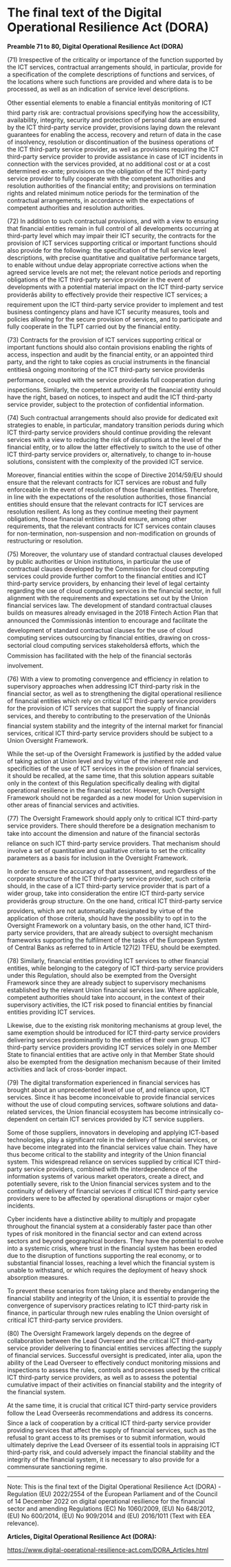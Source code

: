 



# The final text of the Digital Operational Resilience Act (DORA)


  

**Preamble 71 to 80, Digital Operational Resilience Act (DORA)**


  

(71) Irrespective of the criticality or importance of the function supported by the ICT services, contractual arrangements should, in particular, provide for a specification of the complete descriptions of functions and services, of the locations where such functions are provided and where data is to be processed, as well as an indication of service level descriptions. 


 Other essential elements to enable a financial entityâs monitoring of ICT third party risk are: contractual provisions specifying how the accessibility, availability, integrity, security and protection of personal data are ensured by the ICT third-party service provider, provisions laying down the relevant guarantees for enabling the access, recovery and return of data in the case of insolvency, resolution or discontinuation of the business operations of the ICT third-party service provider, as well as provisions requiring the ICT third-party service provider to provide assistance in case of ICT incidents in connection with the services provided, at no additional cost or at a cost determined ex-ante; provisions on the obligation of the ICT third-party service provider to fully cooperate with the competent authorities and resolution authorities of the financial entity; and provisions on termination rights and related minimum notice periods for the termination of the contractual arrangements, in accordance with the expectations of competent authorities and resolution authorities.


  

(72) In addition to such contractual provisions, and with a view to ensuring that financial entities remain in full control of all developments occurring at third-party level which may impair their ICT security, the contracts for the provision of ICT services supporting critical or important functions should also provide for the following: the specification of the full service level descriptions, with precise quantitative and qualitative performance targets, to enable without undue delay appropriate corrective actions when the agreed service levels are not met; the relevant notice periods and reporting obligations of the ICT third-party service provider in the event of developments with a potential material impact on the ICT third-party service providerâs ability to effectively provide their respective ICT services; a requirement upon the ICT third-party service provider to implement and test business contingency plans and have ICT security measures, tools and policies allowing for the secure provision of services, and to participate and fully cooperate in the TLPT carried out by the financial entity.


  

(73) Contracts for the provision of ICT services supporting critical or important functions should also contain provisions enabling the rights of access, inspection and audit by the financial entity, or an appointed third party, and the right to take copies as crucial instruments in the financial entitiesâ ongoing monitoring of the ICT third-party service providerâs performance, coupled with the service providerâs full cooperation during inspections. Similarly, the competent authority of the financial entity should have the right, based on notices, to inspect and audit the ICT third-party service provider, subject to the protection of confidential information.


  

(74) Such contractual arrangements should also provide for dedicated exit strategies to enable, in particular, mandatory transition periods during which ICT third-party service providers should continue providing the relevant services with a view to reducing the risk of disruptions at the level of the financial entity, or to allow the latter effectively to switch to the use of other ICT third-party service providers or, alternatively, to change to in-house solutions, consistent with the complexity of the provided ICT service. 


 Moreover, financial entities within the scope of Directive 2014/59/EU should ensure that the relevant contracts for ICT services are robust and fully enforceable in the event of resolution of those financial entities. Therefore, in line with the expectations of the resolution authorities, those financial entities should ensure that the relevant contracts for ICT services are resolution resilient. As long as they continue meeting their payment obligations, those financial entities should ensure, among other requirements, that the relevant contracts for ICT services contain clauses for non-termination, non-suspension and non-modification on grounds of restructuring or resolution.


  

(75) Moreover, the voluntary use of standard contractual clauses developed by public authorities or Union institutions, in particular the use of contractual clauses developed by the Commission for cloud computing services could provide further comfort to the financial entities and ICT third-party service providers, by enhancing their level of legal certainty regarding the use of cloud computing services in the financial sector, in full alignment with the requirements and expectations set out by the Union financial services law. The development of standard contractual clauses builds on measures already envisaged in the 2018 Fintech Action Plan that announced the Commissionâs intention to encourage and facilitate the development of standard contractual clauses for the use of cloud computing services outsourcing by financial entities, drawing on cross-sectorial cloud computing services stakeholdersâ efforts, which the Commission has facilitated with the help of the financial sectorâs involvement.


  

(76) With a view to promoting convergence and efficiency in relation to supervisory approaches when addressing ICT third-party risk in the financial sector, as well as to strengthening the digital operational resilience of financial entities which rely on critical ICT third-party service providers for the provision of ICT services that support the supply of financial services, and thereby to contributing to the preservation of the Unionâs financial system stability and the integrity of the internal market for financial services, critical ICT third-party service providers should be subject to a Union Oversight Framework. 


While the set-up of the Oversight Framework is justified by the added value of taking action at Union level and by virtue of the inherent role and specificities of the use of ICT services in the provision of financial services, it should be recalled, at the same time, that this solution appears suitable only in the context of this Regulation specifically dealing with digital operational resilience in the financial sector. However, such Oversight Framework should not be regarded as a new model for Union supervision in other areas of financial services and activities.


  

(77) The Oversight Framework should apply only to critical ICT third-party service providers. There should therefore be a designation mechanism to take into account the dimension and nature of the financial sectorâs reliance on such ICT third-party service providers. That mechanism should involve a set of quantitative and qualitative criteria to set the criticality parameters as a basis for inclusion in the Oversight Framework. 


 In order to ensure the accuracy of that assessment, and regardless of the corporate structure of the ICT third-party service provider, such criteria should, in the case of a ICT third-party service provider that is part of a wider group, take into consideration the entire ICT third-party service providerâs group structure. On the one hand, critical ICT third-party service providers, which are not automatically designated by virtue of the application of those criteria, should have the possibility to opt in to the Oversight Framework on a voluntary basis, on the other hand, ICT third-party service providers, that are already subject to oversight mechanism frameworks supporting the fulfilment of the tasks of the European System of Central Banks as referred to in Article 127(2) TFEU, should be exempted.


  

(78) Similarly, financial entities providing ICT services to other financial entities, while belonging to the category of ICT third-party service providers under this Regulation, should also be exempted from the Oversight Framework since they are already subject to supervisory mechanisms established by the relevant Union financial services law. Where applicable, competent authorities should take into account, in the context of their supervisory activities, the ICT risk posed to financial entities by financial entities providing ICT services. 


 Likewise, due to the existing risk monitoring mechanisms at group level, the same exemption should be introduced for ICT third-party service providers delivering services predominantly to the entities of their own group. ICT third-party service providers providing ICT services solely in one Member State to financial entities that are active only in that Member State should also be exempted from the designation mechanism because of their limited activities and lack of cross-border impact.


  

(79) The digital transformation experienced in financial services has brought about an unprecedented level of use of, and reliance upon, ICT services. Since it has become inconceivable to provide financial services without the use of cloud computing services, software solutions and data-related services, the Union financial ecosystem has become intrinsically co-dependent on certain ICT services provided by ICT service suppliers. 


 Some of those suppliers, innovators in developing and applying ICT-based technologies, play a significant role in the delivery of financial services, or have become integrated into the financial services value chain. They have thus become critical to the stability and integrity of the Union financial system. This widespread reliance on services supplied by critical ICT third-party service providers, combined with the interdependence of the information systems of various market operators, create a direct, and potentially severe, risk to the Union financial services system and to the continuity of delivery of financial services if critical ICT third-party service providers were to be affected by operational disruptions or major cyber incidents. 


 Cyber incidents have a distinctive ability to multiply and propagate throughout the financial system at a considerably faster pace than other types of risk monitored in the financial sector and can extend across sectors and beyond geographical borders. They have the potential to evolve into a systemic crisis, where trust in the financial system has been eroded due to the disruption of functions supporting the real economy, or to substantial financial losses, reaching a level which the financial system is unable to withstand, or which requires the deployment of heavy shock absorption measures. 


 To prevent these scenarios from taking place and thereby endangering the financial stability and integrity of the Union, it is essential to provide the convergence of supervisory practices relating to ICT third-party risk in finance, in particular through new rules enabling the Union oversight of critical ICT third-party service providers.


  

(80) The Oversight Framework largely depends on the degree of collaboration between the Lead Overseer and the critical ICT third-party service provider delivering to financial entities services affecting the supply of financial services. Successful oversight is predicated, inter alia, upon the ability of the Lead Overseer to effectively conduct monitoring missions and inspections to assess the rules, controls and processes used by the critical ICT third-party service providers, as well as to assess the potential cumulative impact of their activities on financial stability and the integrity of the financial system. 


At the same time, it is crucial that critical ICT third-party service providers follow the Lead Overseerâs recommendations and address its concerns. Since a lack of cooperation by a critical ICT third-party service provider providing services that affect the supply of financial services, such as the refusal to grant access to its premises or to submit information, would ultimately deprive the Lead Overseer of its essential tools in appraising ICT third-party risk, and could adversely impact the financial stability and the integrity of the financial system, it is necessary to also provide for a commensurate sanctioning regime.


  



---


 Note: This is the final text of the Digital Operational Resilience Act (DORA) - Regulation (EU) 2022/2554 of the European Parliament and of the Council of 14 December 2022 on digital operational resilience for the financial sector and amending Regulations (EC) No 1060/2009, (EU) No 648/2012, (EU) No 600/2014, (EU) No 909/2014 and (EU) 2016/1011 (Text with EEA relevance).


  

 **Articles, Digital Operational Resilience Act (DORA):** 


<https://www.digital-operational-resilience-act.com/DORA_Articles.html>




---






